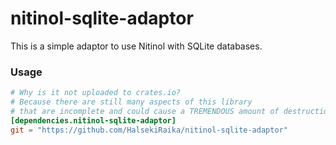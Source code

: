 # nitinol-sqlite-adaptor

This is a simple adaptor to use Nitinol with SQLite databases.

### Usage
```toml
# Why is it not uploaded to crates.io?
# Because there are still many aspects of this library 
# that are incomplete and could cause a TREMENDOUS amount of destruction.
[dependencies.nitinol-sqlite-adaptor]
git = "https://github.com/HalsekiRaika/nitinol-sqlite-adaptor"
```
